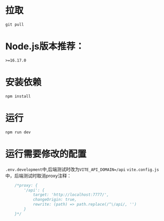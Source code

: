 # 拉取
```git
git pull 
```

# Node.js版本推荐：
```>=16.17.0```

# 安装依赖
```npm
npm install
```

# 运行

```npm
npm run dev
```

# 运行需要修改的配置
`.env.development`中,后端测试时改为`VITE_API_DOMAIN=/api`
`vite.config.js`中，后端测试时取消proxy注释：
```js
    /*proxy: {
        '/api': {
            target: 'http://localhost:7777/',
            changeOrigin: true,
            rewrite: (path) => path.replace(/^\/api/, '')
        }
    }*/
```